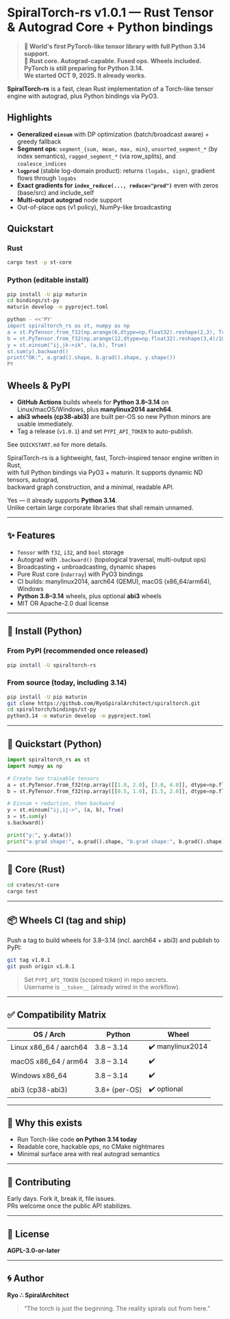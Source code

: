 # SpiralTorch-rs v1.0.1 — Rust Tensor & Autograd Core + Python bindings

> **🚨 World's first PyTorch-like tensor library with full Python 3.14 support.**  
> **🧠 Rust core. Autograd-capable. Fused ops. Wheels included.**
> **PyTorch is still preparing for Python 3.14.**  
> **We started OCT 9, 2025. It already works.**

**SpiralTorch-rs** is a fast, clean Rust implementation of a Torch-like tensor engine with autograd, plus Python bindings via PyO3.

## Highlights
- **Generalized `einsum`** with DP optimization (batch/broadcast aware) + greedy fallback
- **Segment ops**: `segment_{sum, mean, max, min}`, `unsorted_segment_*` (by index semantics), `ragged_segment_*` (via row_splits), and `coalesce_indices`
- **`logprod`** (stable log-domain product): returns `(logabs, sign)`, gradient flows through `logabs`
- **Exact gradients for `index_reduce(..., reduce="prod")`** even with zeros (base/src) and include_self
- **Multi-output autograd** node support
- Out-of-place ops (v1 policy), NumPy-like broadcasting

## Quickstart

### Rust
```bash
cargo test -p st-core
```

### Python (editable install)
```bash
pip install -U pip maturin
cd bindings/st-py
maturin develop -m pyproject.toml

python - <<'PY'
import spiraltorch_rs as st, numpy as np
a = st.PyTensor.from_f32(np.arange(6,dtype=np.float32).reshape(2,3), True)
b = st.PyTensor.from_f32(np.arange(12,dtype=np.float32).reshape(3,4)/10, True)
y = st.einsum("ij,jk->ik", (a,b), True)
st.sum(y).backward()
print("OK:", a.grad().shape, b.grad().shape, y.shape())
PY
```

## Wheels & PyPI
- **GitHub Actions** builds wheels for **Python 3.8–3.14** on Linux/macOS/Windows, plus **manylinux2014 aarch64**.
- **abi3 wheels (cp38-abi3)** are built per-OS so new Python minors are usable immediately.
- Tag a release (`v1.0.1`) and set `PYPI_API_TOKEN` to auto-publish.

See `QUICKSTART.md` for more details.

SpiralTorch-rs is a lightweight, fast, Torch-inspired tensor engine written in Rust,  
with full Python bindings via PyO3 + maturin. It supports dynamic ND tensors, autograd,  
backward graph construction, and a minimal, readable API.

Yes — it already supports **Python 3.14**.  
Unlike certain large corporate libraries that shall remain unnamed.

---

## ✨ Features

- `Tensor` with `f32`, `i32`, and `bool` storage
- Autograd with `.backward()` (topological traversal, multi-output ops)
- Broadcasting + unbroadcasting, dynamic shapes
- Pure Rust core (`ndarray`) with PyO3 bindings
- CI builds: manylinux2014, aarch64 (QEMU), macOS (x86_64/arm64), Windows
- **Python 3.8–3.14** wheels, plus optional **abi3** wheels
- MIT OR Apache-2.0 dual license

---

## 🐍 Install (Python)

### From PyPI (recommended once released)
```bash
pip install -U spiraltorch-rs
```

### From source (today, including 3.14)
```bash
pip install -U pip maturin
git clone https://github.com/RyoSpiralArchitect/spiraltorch.git
cd spiraltorch/bindings/st-py
python3.14 -m maturin develop -m pyproject.toml
```

---

## 🚀 Quickstart (Python)

```python
import spiraltorch_rs as st
import numpy as np

# Create two trainable tensors
a = st.PyTensor.from_f32(np.array([[1.0, 2.0], [3.0, 4.0]], dtype=np.float32), True)
b = st.PyTensor.from_f32(np.array([[0.5, 1.0], [1.5, 2.0]], dtype=np.float32), True)

# Einsum + reduction, then backward
y = st.einsum("ij,ij->", (a, b), True)
s = st.sum(y)
s.backward()

print("y:", y.data())
print("a.grad shape:", a.grad().shape, "b.grad shape:", b.grad().shape)
```

---

## 🦀 Core (Rust)

```bash
cd crates/st-core
cargo test
```

---

## 📦 Wheels CI (tag and ship)

Push a tag to build wheels for 3.8–3.14 (incl. aarch64 + abi3) and publish to PyPI:

```bash
git tag v1.0.1
git push origin v1.0.1
```

> Set `PYPI_API_TOKEN` (scoped token) in repo secrets.  
> Username is `__token__` (already wired in the workflow).

---

## ✅ Compatibility Matrix

| OS / Arch                    | Python           | Wheel |
|-----------------------------|------------------|-------|
| Linux x86_64 / aarch64      | 3.8 – 3.14       | ✔️ manylinux2014 |
| macOS x86_64 / arm64        | 3.8 – 3.14       | ✔️ |
| Windows x86_64              | 3.8 – 3.14       | ✔️ |
| abi3 (cp38-abi3)            | 3.8+ (per-OS)    | ✔️ optional |

---

## 🧠 Why this exists

- Run Torch-like code **on Python 3.14 today**
- Readable core, hackable ops, no CMake nightmares
- Minimal surface area with real autograd semantics

---

## 🤝 Contributing

Early days. Fork it, break it, file issues.  
PRs welcome once the public API stabilizes.

---

## 📜 License

**AGPL-3.0-or-later**

---

## 🌀 Author

**Ryo ∴ SpiralArchitect**  
> “The torch is just the beginning. The reality spirals out from here.”
